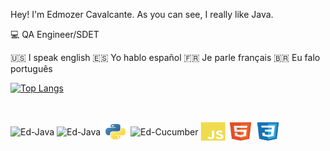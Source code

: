 Hey! I'm Edmozer Cavalcante. As you can see, I really like Java. 

💻 QA Engineer/SDET

🇺🇸 I speak english
🇪🇸 Yo hablo español 
🇫🇷 Je parle français
🇧🇷 Eu falo português

[![Top Langs](https://github-readme-stats.vercel.app/api/top-langs/?username=edmozer)](https://github.com/anuraghazra/github-readme-stats)
##
<div style="display: inline_block"><br>
  <img align="center" alt="Ed-Java" height="30" width="40" src="https://cdn.jsdelivr.net/gh/devicons/devicon/icons/java/java-original.svg">
  <img align="center" alt="Ed-Java" height="30" width="40" src="https://cdn.jsdelivr.net/gh/devicons/devicon/icons/selenium/selenium-original.svg">
  <img align="center" alt="Ed-Python" height="30" width="40" src="https://raw.githubusercontent.com/devicons/devicon/master/icons/python/python-original.svg">
  <img align="center" alt="Ed-Cucumber" height="30" width="40" src="https://cdn.jsdelivr.net/gh/devicons/devicon/icons/cucumber/cucumber-plain.svg">   
  <img align="center" alt="Ed-Js" height="30" width="40" src="https://raw.githubusercontent.com/devicons/devicon/master/icons/javascript/javascript-plain.svg">
  <img align="center" alt="Ed-HTML" height="30" width="40" src="https://raw.githubusercontent.com/devicons/devicon/master/icons/html5/html5-original.svg">
  <img align="center" alt="Ed-CSS" height="30" width="40" src="https://raw.githubusercontent.com/devicons/devicon/master/icons/css3/css3-original.svg">
</div>

